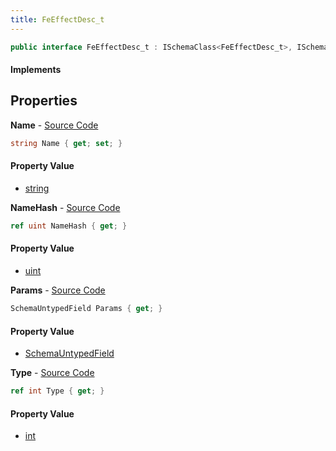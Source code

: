 ```yaml
---
title: FeEffectDesc_t
---
```


```csharp
public interface FeEffectDesc_t : ISchemaClass<FeEffectDesc_t>, ISchemaField, ISchemaClass, INativeHandle
```

#### Implements

## Properties

**Name** - [Source Code](https://github.com/swiftly-solution/swiftlys2/blob/main/managed/src/SwiftlyS2.Generated/Schemas/Interfaces/FeEffectDesc_t.cs#L16)

```csharp
string Name { get; set; }
```

#### Property Value

- [string](https://learn.microsoft.com/dotnet/api/system.string)

**NameHash** - [Source Code](https://github.com/swiftly-solution/swiftlys2/blob/main/managed/src/SwiftlyS2.Generated/Schemas/Interfaces/FeEffectDesc_t.cs#L18)

```csharp
ref uint NameHash { get; }
```

#### Property Value

- [uint](https://learn.microsoft.com/dotnet/api/system.uint32)

**Params** - [Source Code](https://github.com/swiftly-solution/swiftlys2/blob/main/managed/src/SwiftlyS2.Generated/Schemas/Interfaces/FeEffectDesc_t.cs#L23)

```csharp
SchemaUntypedField Params { get; }
```

#### Property Value

- [SchemaUntypedField](/docs/api/shared/schemas/schemauntypedfield)

**Type** - [Source Code](https://github.com/swiftly-solution/swiftlys2/blob/main/managed/src/SwiftlyS2.Generated/Schemas/Interfaces/FeEffectDesc_t.cs#L20)

```csharp
ref int Type { get; }
```

#### Property Value

- [int](https://learn.microsoft.com/dotnet/api/system.int32)

